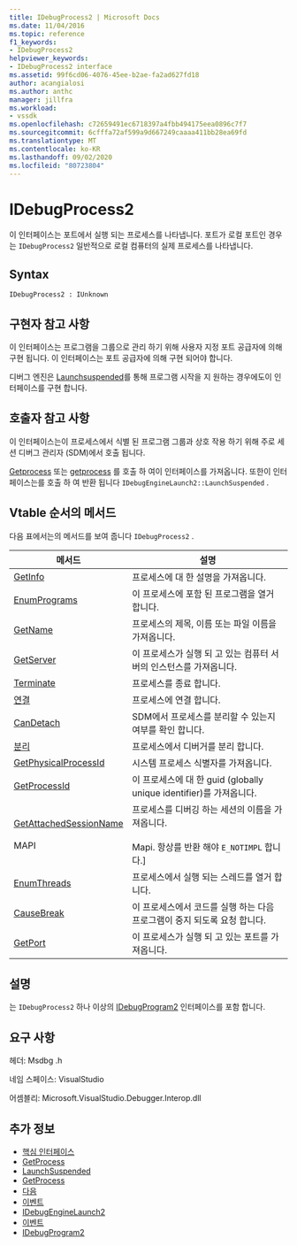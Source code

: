 ```yaml
---
title: IDebugProcess2 | Microsoft Docs
ms.date: 11/04/2016
ms.topic: reference
f1_keywords:
- IDebugProcess2
helpviewer_keywords:
- IDebugProcess2 interface
ms.assetid: 99f6cd06-4076-45ee-b2ae-fa2ad627fd18
author: acangialosi
ms.author: anthc
manager: jillfra
ms.workload:
- vssdk
ms.openlocfilehash: c72659491ec6718397a4fbb494175eea0896c7f7
ms.sourcegitcommit: 6cfffa72af599a9d667249caaaa411bb28ea69fd
ms.translationtype: MT
ms.contentlocale: ko-KR
ms.lasthandoff: 09/02/2020
ms.locfileid: "80723804"
---
```

# <a name="idebugprocess2"></a>IDebugProcess2
이 인터페이스는 포트에서 실행 되는 프로세스를 나타냅니다. 포트가 로컬 포트인 경우는 `IDebugProcess2` 일반적으로 로컬 컴퓨터의 실제 프로세스를 나타냅니다.

## <a name="syntax"></a>Syntax

```
IDebugProcess2 : IUnknown
```

## <a name="notes-for-implementers"></a>구현자 참고 사항
 이 인터페이스는 프로그램을 그룹으로 관리 하기 위해 사용자 지정 포트 공급자에 의해 구현 됩니다. 이 인터페이스는 포트 공급자에 의해 구현 되어야 합니다.

 디버그 엔진은 [Launchsuspended](../../../extensibility/debugger/reference/idebugenginelaunch2-launchsuspended.md)를 통해 프로그램 시작을 지 원하는 경우에도이 인터페이스를 구현 합니다.

## <a name="notes-for-callers"></a>호출자 참고 사항
 이 인터페이스는이 프로세스에서 식별 된 프로그램 그룹과 상호 작용 하기 위해 주로 세션 디버그 관리자 (SDM)에서 호출 됩니다.

 [Getprocess](../../../extensibility/debugger/reference/idebugprogram2-getprocess.md) 또는 [getprocess](../../../extensibility/debugger/reference/idebugport2-getprocess.md) 를 호출 하 여이 인터페이스를 가져옵니다. 또한이 인터페이스는를 호출 하 여 반환 됩니다 `IDebugEngineLaunch2::LaunchSuspended` .

## <a name="methods-in-vtable-order"></a>Vtable 순서의 메서드
 다음 표에서는의 메서드를 보여 줍니다 `IDebugProcess2` .

|메서드|설명|
|------------|-----------------|
|[GetInfo](../../../extensibility/debugger/reference/idebugprocess2-getinfo.md)|프로세스에 대 한 설명을 가져옵니다.|
|[EnumPrograms](../../../extensibility/debugger/reference/idebugprocess2-enumprograms.md)|이 프로세스에 포함 된 프로그램을 열거 합니다.|
|[GetName](../../../extensibility/debugger/reference/idebugprocess2-getname.md)|프로세스의 제목, 이름 또는 파일 이름을 가져옵니다.|
|[GetServer](../../../extensibility/debugger/reference/idebugprocess2-getserver.md)|이 프로세스가 실행 되 고 있는 컴퓨터 서버의 인스턴스를 가져옵니다.|
|[Terminate](../../../extensibility/debugger/reference/idebugprocess2-terminate.md)|프로세스를 종료 합니다.|
|[연결](../../../extensibility/debugger/reference/idebugprocess2-attach.md)|프로세스에 연결 합니다.|
|[CanDetach](../../../extensibility/debugger/reference/idebugprocess2-candetach.md)|SDM에서 프로세스를 분리할 수 있는지 여부를 확인 합니다.|
|[분리](../../../extensibility/debugger/reference/idebugprocess2-detach.md)|프로세스에서 디버거를 분리 합니다.|
|[GetPhysicalProcessId](../../../extensibility/debugger/reference/idebugprocess2-getphysicalprocessid.md)|시스템 프로세스 식별자를 가져옵니다.|
|[GetProcessId](../../../extensibility/debugger/reference/idebugprocess2-getprocessid.md)|이 프로세스에 대 한 guid (globally unique identifier)를 가져옵니다.|
|[GetAttachedSessionName](../../../extensibility/debugger/reference/idebugprocess2-getattachedsessionname.md)<br /><br /> MAPI|프로세스를 디버깅 하는 세션의 이름을 가져옵니다.<br /><br /> Mapi. 항상를 반환 해야 `E_NOTIMPL` 합니다.]|
|[EnumThreads](../../../extensibility/debugger/reference/idebugprocess2-enumthreads.md)|프로세스에서 실행 되는 스레드를 열거 합니다.|
|[CauseBreak](../../../extensibility/debugger/reference/idebugprocess2-causebreak.md)|이 프로세스에서 코드를 실행 하는 다음 프로그램이 중지 되도록 요청 합니다.|
|[GetPort](../../../extensibility/debugger/reference/idebugprocess2-getport.md)|이 프로세스가 실행 되 고 있는 포트를 가져옵니다.|

## <a name="remarks"></a>설명
 는 `IDebugProcess2` 하나 이상의 [IDebugProgram2](../../../extensibility/debugger/reference/idebugprogram2.md) 인터페이스를 포함 합니다.

## <a name="requirements"></a>요구 사항
 헤더: Msdbg .h

 네임 스페이스: VisualStudio

 어셈블리: Microsoft.VisualStudio.Debugger.Interop.dll

## <a name="see-also"></a>추가 정보
- [핵심 인터페이스](../../../extensibility/debugger/reference/core-interfaces.md)
- [GetProcess](../../../extensibility/debugger/reference/idebugport2-getprocess.md)
- [LaunchSuspended](../../../extensibility/debugger/reference/idebugenginelaunch2-launchsuspended.md)
- [GetProcess](../../../extensibility/debugger/reference/idebugprogram2-getprocess.md)
- [다음](../../../extensibility/debugger/reference/ienumdebugprocesses2-next.md)
- [이벤트](../../../extensibility/debugger/reference/idebugportevents2-event.md)
- [IDebugEngineLaunch2](../../../extensibility/debugger/reference/idebugenginelaunch2.md)
- [이벤트](../../../extensibility/debugger/reference/idebugeventcallback2-event.md)
- [IDebugProgram2](../../../extensibility/debugger/reference/idebugprogram2.md)
